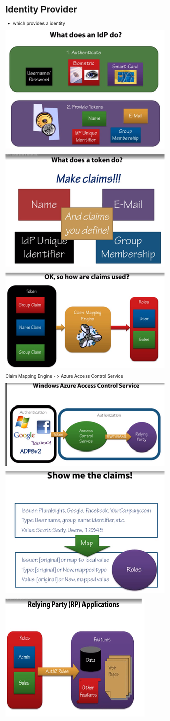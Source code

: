 # Identity Provider
* which provides a identity

![What does an Idp do](https://github.com/sairamaj/azure/blob/master/images/whatdoesidpdo.png)

![What does a token do](https://github.com/sairamaj/azure/blob/master/images/whatdoestokendo.png)

![How claims are used](https://github.com/sairamaj/azure/blob/master/images/howclaimsareused.png)

Claim Mapping Engine - > Azure Access Control Service

![Azure Access Control Service](https://github.com/sairamaj/azure/blob/master/images/azureaccesscontrolservice.png)

![Claim info](https://github.com/sairamaj/azure/blob/master/images/claiminfo.png)

![Relaying part](https://github.com/sairamaj/azure/blob/master/images/relayingparty.png)

